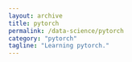 ```yaml
---
layout: archive
title: pytorch
permalink: /data-science/pytorch
category: "pytorch"
tagline: "Learning pytorch."
---
```

